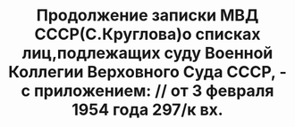 ---
title: 'Продолжение записки МВД СССР(С.Круглова)о списках лиц,подлежащих суду Военной
  Коллегии Верховного Суда СССР, - с приложением: // от 3 февраля 1954 года  297/к
  вх.'
description: РГАСПИ, ф.17, т.7, оп.171, дело 415, лист -2
images:
- /disk/pictures/v07/17-171-415_op_3.jpg
- /disk/pictures/v07/17-171-415_op_1.jpg
- /disk/pictures/v07/17-171-415_op_2.jpg
---